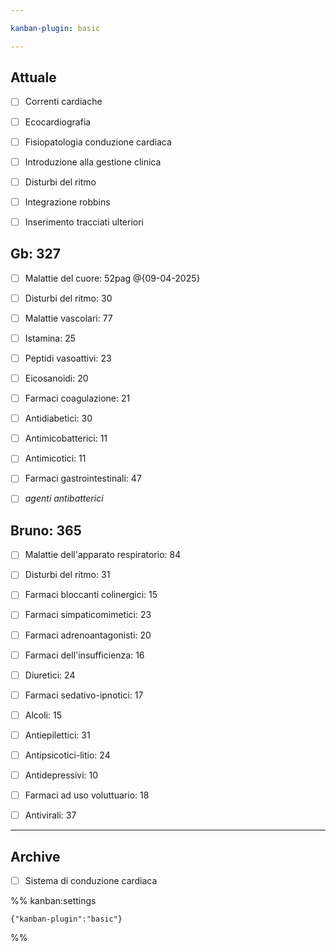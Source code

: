 ```yaml
---

kanban-plugin: basic

---
```


## Attuale

- [ ] Correnti cardiache
- [ ] Ecocardiografia
- [ ] Fisiopatologia conduzione cardiaca
- [ ] Introduzione alla gestione clinica
- [ ] Disturbi del ritmo
- [ ] Integrazione robbins
- [ ] Inserimento tracciati ulteriori


## Gb: 327

- [ ] Malattie del cuore: 52pag @{09-04-2025}
- [ ] Disturbi del ritmo: 30
- [ ] Malattie vascolari: 77
- [ ] Istamina: 25
- [ ] Peptidi vasoattivi: 23
- [ ] Eicosanoidi: 20
- [ ] Farmaci coagulazione: 21
- [ ] Antidiabetici: 30
- [ ] Antimicobatterici: 11
- [ ] Antimicotici: 11
- [ ] Farmaci gastrointestinali: 47
- [ ] *agenti antibatterici*


## Bruno: 365

- [ ] Malattie dell'apparato respiratorio: 84
- [ ] Disturbi del ritmo: 31
- [ ] Farmaci bloccanti colinergici: 15
- [ ] Farmaci simpaticomimetici: 23
- [ ] Farmaci adrenoantagonisti: 20
- [ ] Farmaci dell'insufficienza: 16
- [ ] Diuretici: 24
- [ ] Farmaci sedativo-ipnotici: 17
- [ ] Alcoli: 15
- [ ] Antiepilettici: 31
- [ ] Antipsicotici-litio: 24
- [ ] Antidepressivi: 10
- [ ] Farmaci ad uso voluttuario: 18
- [ ] Antivirali: 37


***

## Archive

- [ ] Sistema di conduzione cardiaca

%% kanban:settings
```
{"kanban-plugin":"basic"}
```
%%